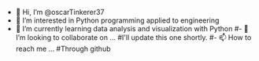 - 👋 Hi, I’m @oscarTinkerer37
- 👀 I’m interested in Python programming applied to engineering
- 🌱 I’m currently learning data analysis and visualization with Python
#- 💞️ I’m looking to collaborate on ... #I'll update this one shortly. 
#- 📫 How to reach me ... #Through github

<!---
oscarTinkerer37/oscarTinkerer37 is a ✨ special ✨ repository because its `README.md` (this file) appears on your GitHub profile.
You can click the Preview link to take a look at your changes.
--->
